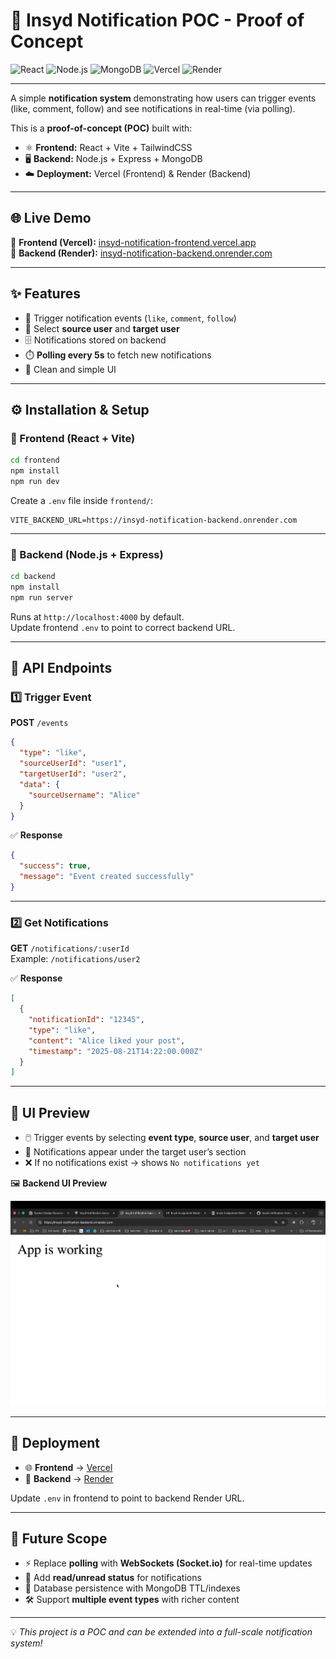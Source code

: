 # 📢 Insyd Notification POC - Proof of Concept

![React](https://img.shields.io/badge/Frontend-React-blue?logo=react)
![Node.js](https://img.shields.io/badge/Backend-Node.js-green?logo=node.js)
![MongoDB](https://img.shields.io/badge/Database-MongoDB-darkgreen?logo=mongodb)
![Vercel](https://img.shields.io/badge/Deployed%20On-Vercel-black?logo=vercel)
![Render](https://img.shields.io/badge/Backend-Render-blue?logo=render)

---

A simple **notification system** demonstrating how users can trigger events (like, comment, follow) and see notifications in real-time (via polling).

This is a **proof-of-concept (POC)** built with:

- ⚛️ **Frontend:** React + Vite + TailwindCSS
- 🖥️ **Backend:** Node.js + Express + MongoDB
- ☁️ **Deployment:** Vercel (Frontend) & Render (Backend)

---

## 🌐 Live Demo

🔗 **Frontend (Vercel):** [insyd-notification-frontend.vercel.app](https://insyd-notification-frontend.vercel.app/)  
🔗 **Backend (Render):** [insyd-notification-backend.onrender.com](https://insyd-notification-backend.onrender.com/)

---

## ✨ Features

- 🔔 Trigger notification events (`like`, `comment`, `follow`)
- 👥 Select **source user** and **target user**
- 🗄️ Notifications stored on backend
- ⏱️ **Polling every 5s** to fetch new notifications
- 🎨 Clean and simple UI

---

## ⚙️ Installation & Setup

### 🔹 Frontend (React + Vite)

```bash
cd frontend
npm install
npm run dev
```

Create a `.env` file inside `frontend/`:

```
VITE_BACKEND_URL=https://insyd-notification-backend.onrender.com
```

---

### 🔹 Backend (Node.js + Express)

```bash
cd backend
npm install
npm run server
```

Runs at `http://localhost:4000` by default.  
Update frontend `.env` to point to correct backend URL.

---

## 📡 API Endpoints

### 1️⃣ Trigger Event

**POST** `/events`

```json
{
  "type": "like",
  "sourceUserId": "user1",
  "targetUserId": "user2",
  "data": {
    "sourceUsername": "Alice"
  }
}
```

✅ **Response**

```json
{
  "success": true,
  "message": "Event created successfully"
}
```

---

### 2️⃣ Get Notifications

**GET** `/notifications/:userId`  
Example: `/notifications/user2`

✅ **Response**

```json
[
  {
    "notificationId": "12345",
    "type": "like",
    "content": "Alice liked your post",
    "timestamp": "2025-08-21T14:22:00.000Z"
  }
]
```

---

## 🎨 UI Preview

- 🖱️ Trigger events by selecting **event type**, **source user**, and **target user**
- 📜 Notifications appear under the target user’s section
- ❌ If no notifications exist → shows `No notifications yet`

🖼️ **Backend UI Preview**

<p style="text-align: center;">
  <img src="./public/backendimg.png" alt="UI Preview" width="600"/>
</p>

---

## 🚀 Deployment

- 🌐 **Frontend** → [Vercel](https://insyd-notification-frontend.vercel.app)
- 🔗 **Backend** → [Render](https://insyd-notification-backend.onrender.com)

Update `.env` in frontend to point to backend Render URL.

---

## 🔮 Future Scope

- ⚡ Replace **polling** with **WebSockets (Socket.io)** for real-time updates
- 📩 Add **read/unread status** for notifications
- 💾 Database persistence with MongoDB TTL/indexes
- 🛠️ Support **multiple event types** with richer content

---

💡 _This project is a POC and can be extended into a full-scale notification system!_
